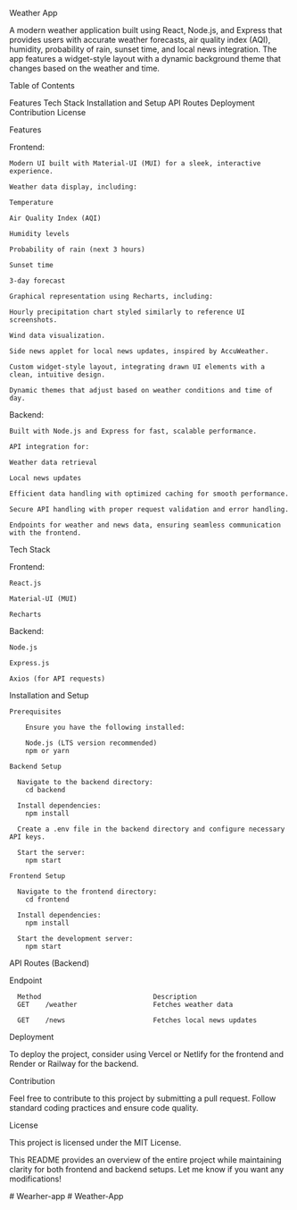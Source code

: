 Weather App

A modern weather application built using React, Node.js, and Express that provides users with accurate weather forecasts, air quality index (AQI), humidity, probability of rain, sunset time, and local news integration. The app features a widget-style layout with a dynamic background theme that changes based on the weather and time.

Table of Contents

  Features
  Tech Stack
  Installation and Setup
  API Routes
  Deployment
  Contribution
  License

Features
    
  Frontend:
    
    Modern UI built with Material-UI (MUI) for a sleek, interactive experience.
    
    Weather data display, including:
    
    Temperature
    
    Air Quality Index (AQI)
    
    Humidity levels
    
    Probability of rain (next 3 hours)
    
    Sunset time
    
    3-day forecast
    
    Graphical representation using Recharts, including:
    
    Hourly precipitation chart styled similarly to reference UI screenshots.
    
    Wind data visualization.
    
    Side news applet for local news updates, inspired by AccuWeather.
    
    Custom widget-style layout, integrating drawn UI elements with a clean, intuitive design.
    
    Dynamic themes that adjust based on weather conditions and time of day.
    
  Backend:
    
    Built with Node.js and Express for fast, scalable performance.
    
    API integration for:
    
    Weather data retrieval
    
    Local news updates
    
    Efficient data handling with optimized caching for smooth performance.
    
    Secure API handling with proper request validation and error handling.
    
    Endpoints for weather and news data, ensuring seamless communication with the frontend.

Tech Stack

  Frontend:
    
    React.js
    
    Material-UI (MUI)
    
    Recharts
    
  Backend:
    
    Node.js
    
    Express.js
    
    Axios (for API requests)

Installation and Setup

    Prerequisites
        
        Ensure you have the following installed:
        
        Node.js (LTS version recommended) 
        npm or yarn
        
    Backend Setup
        
      Navigate to the backend directory:
        cd backend
        
      Install dependencies:
        npm install
        
      Create a .env file in the backend directory and configure necessary API keys.
        
      Start the server:
        npm start
        
    Frontend Setup
        
      Navigate to the frontend directory:
        cd frontend
        
      Install dependencies:
        npm install
        
      Start the development server:
        npm start
        
API Routes (Backend)
      
  Endpoint
      
      Method                            Description
      GET    /weather                   Fetches weather data
      
      GET    /news                      Fetches local news updates
      
Deployment

  To deploy the project, consider using Vercel or Netlify for the frontend and Render or Railway for the backend.

Contribution
  
  Feel free to contribute to this project by submitting a pull request. Follow standard coding practices and ensure code quality.

License

This project is licensed under the MIT License.

This README provides an overview of the entire project while maintaining clarity for both frontend and backend setups. Let me know if you want any modifications!

#   W e a r h e r - a p p 
 
 #   W e a t h e r - A p p 
 
 
